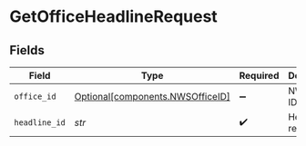 # GetOfficeHeadlineRequest


## Fields

| Field                                                                      | Type                                                                       | Required                                                                   | Description                                                                |
| -------------------------------------------------------------------------- | -------------------------------------------------------------------------- | -------------------------------------------------------------------------- | -------------------------------------------------------------------------- |
| `office_id`                                                                | [Optional[components.NWSOfficeID]](../../models/components/nwsofficeid.md) | :heavy_minus_sign:                                                         | NWS office ID                                                              |
| `headline_id`                                                              | *str*                                                                      | :heavy_check_mark:                                                         | Headline record ID                                                         |